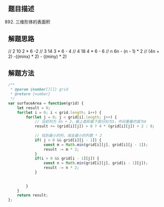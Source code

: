 ## 题目描述
892. 三维形体的表面积

## 解题思路

// 2 10  2 * 6 -2
// 3 14 3 * 6 - 4
// 4 18 4 * 6 - 6
// n     6n - (n - 1) * 2
//      (4n + 2)  -((minx) * 2) - ((miny) * 2)
## 解题方法
```js
/**
 * @param {number[][]} grid
 * @return {number}
 */
var surfaceArea = function(grid) {
    let result = 0;
    for(let i = 0; i < grid.length; i++) {
        for(let j = 0; j < grid[i].length; j++) {
            // 当前列为 4n + 2，最上面和最下面分别为1，中间重叠的面为4
            result += (grid[i][j]) > 0 ? 4 * (grid[i][j]) + 2 : 0;
            
            // 找到最小的列，减去最小的列数 * 2
            if( j > 0 && grid[i][j - 1]) {
                const m = Math.min(grid[i][j], grid[i][j - 1]);
                result -= m * 2;
            }
            if(i > 0 && grid[i - 1][j]) {
                const n = Math.min(grid[i][j], grid[i - 1][j]);
                result -= n * 2;
            }
            
            
        }
    }
    return result;
};
```

